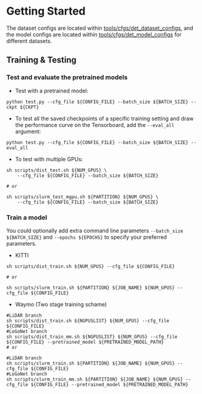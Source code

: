 # Getting Started
The dataset configs are located within [tools/cfgs/det_dataset_configs](../tools/cfgs/dataset_configs), 
and the model configs are located within [tools/cfgs/det_model_configs](../tools/cfgs/det_model_configs) for different datasets. 

## Training & Testing
### Test and evaluate the pretrained models
* Test with a pretrained model: 
```shell script
python test.py --cfg_file ${CONFIG_FILE} --batch_size ${BATCH_SIZE} --ckpt ${CKPT}
```

* To test all the saved checkpoints of a specific training setting and draw the performance curve on the Tensorboard, add the `--eval_all` argument: 
```shell script
python test.py --cfg_file ${CONFIG_FILE} --batch_size ${BATCH_SIZE} --eval_all
```

* To test with multiple GPUs:
```shell script
sh scripts/dist_test.sh ${NUM_GPUS} \
    --cfg_file ${CONFIG_FILE} --batch_size ${BATCH_SIZE}

# or

sh scripts/slurm_test_mgpu.sh ${PARTITION} ${NUM_GPUS} \
    --cfg_file ${CONFIG_FILE} --batch_size ${BATCH_SIZE}
```


### Train a model
You could optionally add extra command line parameters `--batch_size ${BATCH_SIZE}` and `--epochs ${EPOCHS}` to specify your preferred parameters. 
  
* KITTI
```shell script
sh scripts/dist_train.sh ${NUM_GPUS} --cfg_file ${CONFIG_FILE}

# or 

sh scripts/slurm_train.sh ${PARTITION} ${JOB_NAME} ${NUM_GPUS} --cfg_file ${CONFIG_FILE}
```

* Waymo (Two stage training schame)
```shell script
#LiDAR branch
sh scripts/dist_train.sh ${NGPUSLIST} ${NUM_GPUS} --cfg_file ${CONFIG_FILE}
#LoGoNet branch
sh scripts/dist_train_mm.sh ${NGPUSLIST} ${NUM_GPUS} --cfg_file ${CONFIG_FILE} --pretrained_model ${PRETRAINED_MODEL_PATH}
# or 

#LiDAR branch
sh scripts/slurm_train.sh ${PARTITION} ${JOB_NAME} ${NUM_GPUS} --cfg_file ${CONFIG_FILE}
#LoGoNet branch
sh scripts/slurm_train_mm.sh ${PARTITION} ${JOB_NAME} ${NUM_GPUS} --cfg_file ${CONFIG_FILE} --pretrained_model ${PRETRAINED_MODEL_PATH}
```